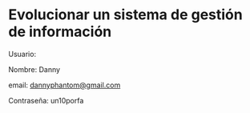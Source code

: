 # Evolucionar un sistema de gestión de información

Usuario: 

Nombre: Danny

email: dannyphantom@gmail.com

Contraseña: un10porfa